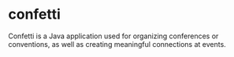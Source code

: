# confetti
Confetti is a Java application used for organizing conferences or conventions, as well as creating meaningful connections at events.
